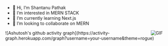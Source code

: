 - 👋 Hi, I’m Shantanu Pathak
- 👀 I’m interested in MERN STACK
- 🌱 I’m currently learning Next.js
- 💞️ I’m looking to collaborate on MERN
  
<img align="right" src="https://github.com/your-username/your-repo/blob/main/animation.gif" alt="GIF" />
![Ashutosh's github activity graph](https://activity-graph.herokuapp.com/graph?username=your-username&theme=rogue)


<!---
Shanpkt/Shanpkt is a ✨ special ✨ repository because its `README.md` (this file) appears on your GitHub profile.
You can click the Preview link to take a look at your changes.
--->

